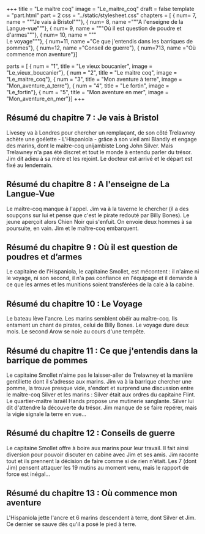 +++
title = "Le maître coq"
image = "Le_maitre_coq"
draft = false
template = "part.html"
part = 2
css = "../static/stylesheet.css"
chapters = [
    { num= 7, name = """Je vais à Bristol"""}, 
    { num= 8, name ="""A l'enseigne de la Langue-vue"""}, 
    { num= 9, name = """Où il est question de poudre et d'armes"""}, 
    { num= 10, name = """\
    Le voyage"""}, 
    { num=11, name ="Ce que j'entendis dans les barriques de pommes"}, 
    { num=12, name ="Conseil de guerre"}, 
    { num=713, name ="Où commence mon aventure"}]

parts = [
    { num = "1", title = "Le vieux boucanier", image = "Le_vieux_boucanier"},
    { num = "2", title = "Le maitre coq", image = "Le_maitre_coq"},
    { num = "3", title = "Mon aventure à terre", image = "Mon_aventure_a_terre"},
    { num = "4", title = "Le fortin", image = "Le_fortin"},
    { num = "5", title = "Mon aventure en mer", image = "Mon_aventure_en_mer"}]
+++

## Résumé du chapitre 7 : Je vais à Bristol
Livesey va à Londres pour chercher un remplaçant, de son côté Trelawney achète une goélette - L'Hispaniola - grâce à son vieil ami Blandly et engage des marins, dont le maître-coq unijambiste Long John Silver. Mais Trelawney n'a pas été discret et tout le monde à entendu parler du trésor. Jim dit adieu à sa mère et les rejoint. Le docteur est arrivé et le départ est fixé au lendemain.

## Résumé du chapitre 8 : A l'enseigne de La Langue-Vue
Le maître-coq manque à l'appel. Jim va à la taverne le chercher (il a des soupçons sur lui et pense que c'est le pirate redouté par Billy Bones). Le jeune aperçoit alors Chien Noir qui s'enfuit. On envoie deux hommes à sa poursuite, en vain. Jim et le maître-coq embarquent.

## Résumé du chapitre 9 : Où il est question de poudres et d’armes
Le capitaine de l'Hispaniola, le capitaine Smollet, est mécontent : il n'aime ni le voyage, ni son second, il n'a pas confiance en l'équipage et il demande à ce que les armes et les munitions soient transférées de la cale à la cabine.

## Résumé du chapitre 10 : Le Voyage
Le bateau lève l'ancre. Les marins semblent obéir au maître-coq. Ils entament un chant de pirates, celui de Billy Bones. Le voyage dure deux mois. Le second Arow se noie au cours d'une tempête.

## Résumé du chapitre 11 : Ce que j'entendis dans la barrique de pommes
Le capitaine Smollet n'aime pas le laisser-aller de Trelawney et la manière gentillette dont il s'adresse aux marins. Jim va à la barrique chercher une pomme, la trouve presque vide, s'endort et surprend une discussion entre le maître-coq Silver et les marins : Silver était aux ordres du capitaine Flint. Le quartier-maître Israël Hands propose une mutinerie sanglante. Silver lui dit d'attendre la découverte du trésor. Jim manque de se faire repérer, mais la vigie signale la terre en vue...

## Résumé du chapitre 12 : Conseils de guerre
Le capitaine Smollet offre à boire aux marins pour leur travail. Il fait ainsi diversion pour pouvoir discuter en cabine avec Jim et ses amis. Jim raconte tout et ils prennent la décision de faire comme si de rien n'était. Les 7 (dont Jim) pensent attaquer les 19 mutins au moment venu, mais le rapport de force est inégal...

## Résumé du chapitre 13 : Où commence mon aventure
L'Hispaniola jette l'ancre et 6 marins descendent à terre, dont Silver et Jim. Ce dernier se sauve dès qu'il a posé le pied à terre.

